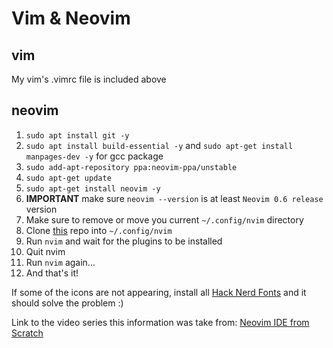 # Vim & Neovim
## vim
My vim's .vimrc file is included above
## neovim
1. `sudo apt install git -y`
2. `sudo apt install build-essential -y` and `sudo apt-get install manpages-dev -y` for gcc package
3. `sudo add-apt-repository ppa:neovim-ppa/unstable`
4. `sudo apt-get update`
5. `sudo apt-get install neovim -y`
6. **IMPORTANT** make sure `neovim --version` is at least `Neovim 0.6 release` version
7. Make sure to remove or move you current `~/.config/nvim` directory
8. Clone [this](https://github.com/LunarVim/Neovim-from-scratch) repo into `~/.config/nvim`
9. Run `nvim` and wait for the plugins to be installed
10. Quit nvim
11. Run `nvim` again...
12. And that's it!

If some of the icons are not appearing, install all [Hack Nerd Fonts](https://github.com/ryanoasis/nerd-fonts/tree/master/patched-fonts/Hack) and it should solve the problem :)

Link to the video series this information was take from: [Neovim IDE from Scratch](https://www.youtube.com/watch?v=ctH-a-1eUME&list=PLhoH5vyxr6Qq41NFL4GvhFp-WLd5xzIzZ&ab_channel=ChrisAtMachine)
